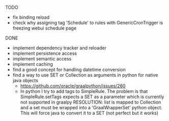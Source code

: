 TODO
- fix binding reload
- check why assigning tag 'Schedule' to rules with GenericCronTrigger is freezing webui schedule page

DONE
- implement dependency tracker and reloader
- implement persistence access
- implement semantic access
- implement caching
- find a good concept for handling datetime conversion
- find a way to use SET or Collection as arguments in python for native java objects
  - https://github.com/oracle/graalpython/issues/260
  - In python I try to add tags to SimpleRule. The problem is that SimpleRule.setTags expects a SET as a parameter which is currently not supported in graalpy
  RESOLUTION: list is mapped to Collection and a set must be wrapped into a 'GraalWrapperSet' python object. This will force java to convert it to a SET 
  (not perfect but it works)
  
